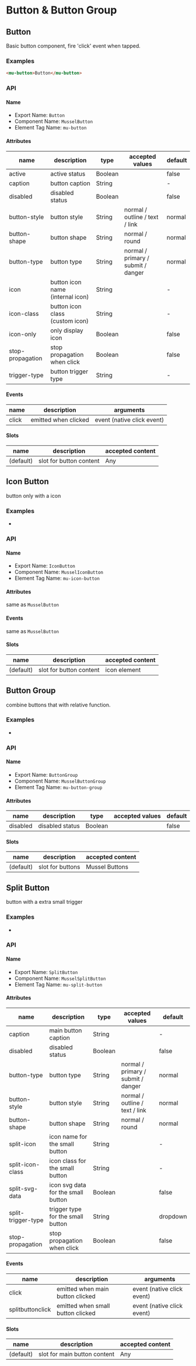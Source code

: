 # Button & Button Group



## Button

Basic button component, fire 'click' event when tapped.



### Examples

```html
<mu-button>Button</mu-button>
```




### API

#### Name

* Export Name:  `Button`
* Component Name:  `MusselButton`
* Element Tag Name:  `mu-button`



#### Attributes

| name             | description                           | type    | accepted values                    | default |
| ---------------- | ------------------------------------- | ------- | ---------------------------------- | ------- |
| active           | active status                         | Boolean |                                    | false   |
| caption          | button caption                        | String  |                                    | -       |
| disabled         | disabled status                       | Boolean |                                    | false   |
| button-style     | button style                          | String  | normal / outline / text / link     | normal  |
| button-shape     | button shape                          | String  | normal / round                     | normal  |
| button-type      | button type                           | String  | normal / primary / submit / danger | normal  |
| icon             | button icon name <br> (internal icon) | String  |                                    | -       |
| icon-class       | button icon class<br> (custom icon)   | String  |                                    | -       |
| icon-only        | only display icon                     | Boolean |                                    | false   |
| stop-propagation | stop propagation when click           | Boolean |                                    | false   |
| trigger-type     | button trigger type                   | String  |                                    | -       |



#### Events

| name  | description          | arguments                  |
| ----- | -------------------- | -------------------------- |
| click | emitted when clicked | event (native click event) |



#### Slots

| name      | description             | accepted content |
| --------- | ----------------------- | ---------------- |
| (default) | slot for button content | Any              |



## Icon Button

button only with a icon



### Examples

-


### API

#### Name

* Export Name:  `IconButton`
* Component Name:  `MusselIconButton`
* Element Tag Name:  `mu-icon-button`



#### Attributes

same as `MusselButton`



#### Events

same as `MusselButton`



#### Slots

| name      | description             | accepted content |
| --------- | ----------------------- | ---------------- |
| (default) | slot for button content | icon element     |



## Button Group

combine buttons that with relative function.



### Examples

-



### API

#### Name

* Export Name:  `ButtonGroup`
* Component Name:  `MusselButtonGroup`
* Element Tag Name:  `mu-button-group`



#### Attributes

| name     | description     | type    | accepted values | default |
| -------- | --------------- | ------- | --------------- | ------- |
| disabled | disabled status | Boolean |                 | false   |



#### Slots

| name      | description      | accepted content |
| --------- | ---------------- | ---------------- |
| (default) | slot for buttons | Mussel Buttons   |



## Split Button

button with a extra small trigger



### Examples

-



### API

#### Name

* Export Name:  `SplitButton`
* Component Name:  `MusselSplitButton`
* Element Tag Name:  `mu-split-button`



#### Attributes

| name               | description                        | type    | accepted values                    | default  |
| ------------------ | ---------------------------------- | ------- | ---------------------------------- | -------- |
| caption            | main button caption                | String  |                                    | -        |
| disabled           | disabled status                    | Boolean |                                    | false    |
| button-type        | button type                        | String  | normal / primary / submit / danger | normal   |
| button-style       | button style                       | String  | normal / outline / text / link     | normal   |
| button-shape       | button shape                       | String  | normal / round                     | normal   |
| split-icon         | icon name for the small button     | String  |                                    | -        |
| split-icon-class   | icon class for the small button    | String  |                                    | -        |
| split-svg-data     | icon svg data for the small button | Boolean |                                    | false    |
| split-trigger-type | trigger type for the small button  | String  |                                    | dropdown |
| stop-propagation   | stop propagation when click        | Boolean |                                    | false    |



#### Events

| name             | description                       | arguments                  |
| ---------------- | --------------------------------- | -------------------------- |
| click            | emitted when main button clicked  | event (native click event) |
| splitbuttonclick | emitted when small button clicked | event (native click event) |



#### Slots

| name      | description                  | accepted content |
| --------- | ---------------------------- | ---------------- |
| (default) | slot for main button content | Any              |

